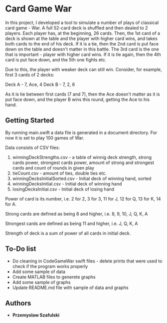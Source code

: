 # Card Game War

In this project, I developed a tool to simulate a number of plays of classical card game - War.
A full 52-card deck is shuffled and then dealed to 2 players. Each player has, at the beginning, 26 cards. Then, the 1st card of a deck is shown at the table and the player with higher card wins, and takes both cards to the end of his deck.
If it is a tie, then the 2nd card is put face down on the table and doesn't matter in this battle. The 3rd card is the one that is important - player with higher card wins. If it is tie again, then the 4th card is put face down, and the 5th one fights etc.

Due to this, the player with weaker deck can still win. Consider, for example, first 3 cards of 2 decks:

Deck A - 7, Ace, 4
Deck B - 7, 2, 6

As it is tie between first cards (7 and 7), then the Ace doesn't matter as it is put face down, and the player B wins this round, getting the Ace to his hand.

## Getting Started

By running main.swift a data file is generated in a document directory. For now it is set to play 100 games of War.

Data consists of CSV files:
1. winningDeckStrengths.csv - a table of winnig deck strength, strong cards power, strongest cards power, amount of strong and strongest cards and count of rounds in given play
2. tieCount.csv - amount of ties, double ties etc.
3. winningDecksInitialSorted.csv - Initial deck of winning hand, sorted
4. winningDecksInitial.csv - Initial deck of winning hand
5. losingDecksInitial.csv - Initial deck of losing hand

Power of card is its number, i.e. 2 for 2, 3 for 3, 11 for J, 12 for Q, 13 for K, 14 for A.

Strong cards are defined as being 8 and higher, i.e. 8, 9, 10, J, Q, K, A

Strongest cards are defined as being 11 and higher, i.e. J, Q, K, A

Strength of deck is a sum of power of all cards in initial deck.


## To-Do list

- Do cleaning in CodeGameWar swift files - delete prints that were used to check if the program works properly
- Add some sample of data
- Create MATLAB files to generete graphs
- Add some sample of graphs
- Update README.md file with sample of data and graphs

## Authors

* **Przemyslaw Szafulski**
